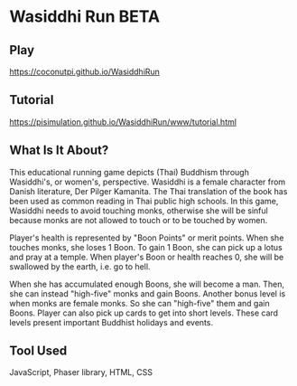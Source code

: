 # Wasiddhi Run BETA

## Play

https://coconutpi.github.io/WasiddhiRun

## Tutorial

https://pisimulation.github.io/WasiddhiRun/www/tutorial.html

## What Is It About?

This educational running game depicts (Thai) Buddhism through Wasiddhi's, or women's, perspective. Wasiddhi is a female character from Danish literature, Der Pilger Kamanita. The Thai translation of the book has been used as common reading in Thai public high schools. In this game, Wasiddhi needs to avoid touching monks, otherwise she will be sinful because monks are not allowed to touch or to be touched by women.

Player's health is represented by "Boon Points" or merit points. When she touches monks, she loses 1 Boon. To gain 1 Boon, she can pick up a lotus and pray at a temple. When player's Boon or health reaches 0, she will be swallowed by the earth, i.e. go to hell. 

When she has accumulated enough Boons, she will become a man. Then, she can instead "high-five" monks and gain Boons. Another bonus level is when monks are female monks. So she can "high-five" them and gain Boons.
Player can also pick up cards to get into short levels. These card levels present important Buddhist holidays and events. 

##  Tool Used

JavaScript, Phaser library, HTML, CSS
